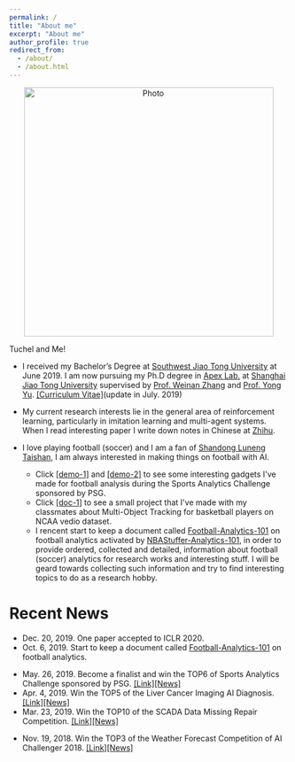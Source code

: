 ```yaml
---
permalink: /
title: "About me"
excerpt: "About me"
author_profile: true
redirect_from: 
  - /about/
  - /about.html
---
```


<p align="center">
  <img src="https://ericonaldo.github.io/files/mhliu.jpg?raw=true" alt="Photo" style="width: 450px;"
  alt="Tuchel and Me!"/> 
</p>


<!--* I am an undergraduate student in the Computer Science Department at [Southwest Jiao Tong University](http://www.swjtu.edu.cn/) and I am an admitted Ph.D student of [Apex Lab.](http://apex.sjtu.edu.cn) at [Shanghai Jiao Tong University](http://en.sjtu.edu.cn/). [[Curriculum Vitae]](/files/minghuanliu_cv.pdf)(update in Apr. 2019)
    * I will receive my Bachelor’s Degree at June 2019. My undergraduate research advisors are [Prof. Tianrui Li](http://userweb.swjtu.edu.cn/Userweb/trli30/index.htm) and my Ph.D research advisors will be [Prof. Weinan Zhang](http://wnzhang.net/) and [Prof. Yong Yu](http://apex.sjtu.edu.cn/members/yyu).
-->

[//]: # 
    Tuchel and Me!

* I received my Bachelor’s Degree at [Southwest Jiao Tong University](http://www.swjtu.edu.cn/) at June 2019. I am now pursuing my Ph.D degree in [Apex Lab.](http://apex.sjtu.edu.cn) at [Shanghai Jiao Tong University](http://en.sjtu.edu.cn/) supervised by [Prof. Weinan Zhang](http://wnzhang.net/) and [Prof. Yong Yu](http://apex.sjtu.edu.cn/members/yyu). [[Curriculum Vitae]](/files/minghuanliu_cv.pdf)(update in July. 2019)

* My current research interests lie in the general area of reinforcement learning, particularly in imitation learning and multi-agent systems. When I read interesting paper I write down notes in Chinese at [Zhihu](https://www.zhihu.com/people/eric-liu-57-75/posts).

* I love playing football (soccer) and I am a fan of [Shandong Luneng Taishan](http://www.lnts.com.cn/), I am always interested in making things on football with AI. 
    * Click [[demo-1]](/files/sac-demo1.mp4) and [[demo-2]](/files/sac-demo2.mp4) to see some interesting gadgets I've made for football analysis during the Sports Analytics Challenge sponsored by PSG. 
    * Click [[doc-1]](/files/mot_project.pdf) to see a small project that I've made with my classmates about Multi-Object Tracking for basketball players on NCAA vedio dataset. 
    * I rencent start to keep a document called [Football-Analytics-101](https://football-analytics-101.readthedocs.io) on football analytics activated by [NBAStuffer-Analytics-101](https://www.nbastuffer.com/analytics-101/), in order to provide ordered, collected and detailed, information about football (soccer) analytics for research works and interesting stuff. I will be geard towards collecting such information and try to find interesting topics to do as a research hobby.



# Recent News
* Dec. 20, 2019. One paper accepted to ICLR 2020.
* Oct. 6, 2019. Start to keep a document called [Football-Analytics-101](https://football-analytics-101.readthedocs.io) on football analytics.
<!--* Sept. 25, 2019. A paper was submitted to ICLR 2020.-->
<!--* July 30, our paper "Automatic Proofreading in Chinese: Detect and Correct Spelling Errors in Character-level with Deep Neural" was accepted by NLPCC2020 (CCF-C), work was done when I was undergraduate.-->
<!--* July 30, our paper "Generative Adversarial Exploration for Reinforcement Learning" was accepted by DAI2019, work was done when I was undergraduate.-->
<!-- * July 30, one paper was accepted by DAI2019.-->
<!-- * July 30, one paper was accepted by NLPCC2020 (CCF-C).-->
* May. 26, 2019. Become a finalist and win the TOP6 of Sports Analytics Challenge sponsored by PSG. [[Link]](https://www.agorize.com/en/challenges/xpsg/pages/brief)[[News]](https://www.agorize.com/en/challenges/xpsg/pages/finale?lang=en)
* Apr. 4, 2019. Win the TOP5 of the Liver Cancer Imaging AI Diagnosis. [[Link]](https://www.datafountain.cn/competitions/335)[[News]](https://mp.weixin.qq.com/s/yA_M4u71RLKoFKuKd9Jqiw)
* Mar. 23, 2019. Win the TOP10 of the SCADA Data Missing Repair Competition. [[Link]](https://www.datafountain.cn/competitions/333)[[News]](https://mp.weixin.qq.com/s/FKtJ-W3h8u5Rwikpym1Ibw)
<!-- * Feb. 26, 2019. A paper was submitted to IJCAI 2019.-->
* Nov. 19, 2018. Win the TOP3 of the Weather Forecast Competition of AI Challenger 2018. [[Link]](https://challenger.ai)[[News]](https://challenger.ai//ai_challenger_2018_winners)


<script type="text/javascript" id="clustrmaps" src="//cdn.clustrmaps.com/map_v2.js?cl=ffffff&w=300&t=tt&d=rDlsdB4pV8wqXioR_ge-XrLwUTX3P199VHcYBtdl-wU"></script>

<!-- Default Statcounter code for My personal site  
<script type="text/javascript">
var sc_project=12037091; 
var sc_invisible=0; 
var sc_security="f3e3a82d"; 
var sc_https=1; 
var scJsHost = "https://";
document.write("<sc"+"ript type='text/javascript' src='" + scJsHost+
"statcounter.com/counter/counter.js'></"+"script>");
</script>
<noscript><div class="statcounter"><a title="Web Analytics Made Easy -
StatCounter" href="https://statcounter.com/" target="_blank"><img
class="statcounter" src="https://c.statcounter.com/12037091/0/f3e3a82d/0/"
alt="Web Analytics Made Easy - StatCounter"></a></div></noscript>
 End of Statcounter Code -->
